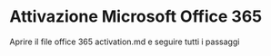 # Attivazione Microsoft Office 365 

Aprire il file office 365 activation.md e seguire tutti i passaggi 


